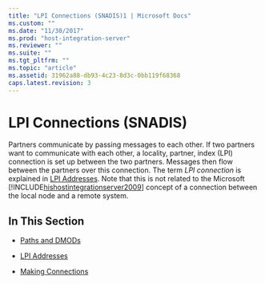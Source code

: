 ```yaml
---
title: "LPI Connections (SNADIS)1 | Microsoft Docs"
ms.custom: ""
ms.date: "11/30/2017"
ms.prod: "host-integration-server"
ms.reviewer: ""
ms.suite: ""
ms.tgt_pltfrm: ""
ms.topic: "article"
ms.assetid: 31962a88-db93-4c23-8d3c-0bb119f68368
caps.latest.revision: 3
---
```

# LPI Connections (SNADIS)
Partners communicate by passing messages to each other. If two partners want to communicate with each other, a locality, partner, index (LPI) connection is set up between the two partners. Messages then flow between the partners over this connection. The term *LPI connection* is explained in [LPI Addresses](../core/lpi-addresses-snadis-1.md). Note that this is not related to the Microsoft [!INCLUDE[hishostintegrationserver2009](../includes/hishostintegrationserver2009-md.md)] concept of a connection between the local node and a remote system.  
  
## In This Section  
  
-   [Paths and DMODs](../core/paths-and-dmods-snadis-2.md)  
  
-   [LPI Addresses](../core/lpi-addresses-snadis-1.md)  
  
-   [Making Connections](../core/making-connections-snadis-1.md)